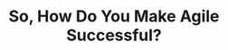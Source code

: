 ---
layout: post
title: "So, How Do You Make Agile Successful?"
permalink: https://www.infoq.com/articles/how-make-agile-successful
counter: 5
sitemap: false
draft: true
---